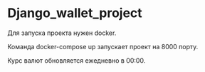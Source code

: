 # Django_wallet_project


Для запуска проекта нужен docker.

Команда docker-compose up запускает проект на 8000 порту.

Курс валют обновляется ежедневно в 00:00.

